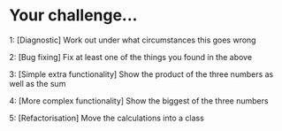 # Your challenge...

1: [Diagnostic] Work out under what circumstances this goes wrong

2: [Bug fixing] Fix at least one of the things you found in the above

3: [Simple extra functionality] Show the product of the three numbers as well as the sum

4: [More complex functionality] Show the biggest of the three numbers

5: [Refactorisation] Move the calculations into a class
